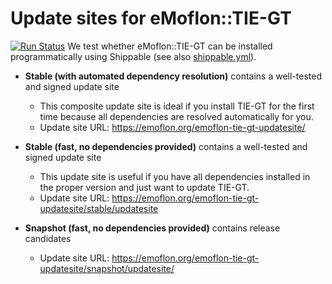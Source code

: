 # Update sites for eMoflon::TIE-GT

[![Run Status](https://api.shippable.com/projects/5b0e9b9b0c51f707006bddda/badge?branch=master)]() 
We test whether eMoflon::TIE-GT can be installed programmatically using Shippable (see also [shippable.yml](./shippable.yml)).

* **Stable (with automated dependency resolution)** contains a well-tested and signed update site
	* This composite update site is ideal if you install TIE-GT for the first time because all dependencies are resolved automatically for you.
  * Update site URL: https://emoflon.org/emoflon-tie-gt-updatesite/

* **Stable (fast, no dependencies provided)** contains a well-tested and signed update site
  * This update site is useful if you have all dependencies installed in the proper version and just want to update TIE-GT.
  * Update site URL: https://emoflon.org/emoflon-tie-gt-updatesite/stable/updatesite
  
* **Snapshot (fast, no dependencies provided)** contains release candidates
  * Update site URL: https://emoflon.org/emoflon-tie-gt-updatesite/snapshot/updatesite/
